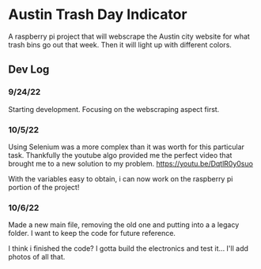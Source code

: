 # Austin Trash Day Indicator
 A raspberry pi project that will webscrape the Austin city website for what trash bins go out that week.  Then it will light up with different colors.


## Dev Log

### 9/24/22
Starting development.  Focusing on the webscraping aspect first.

### 10/5/22
Using Selenium was a more complex than it was worth for this particular task.  Thankfully the youtube algo provided me the perfect video that brought me to a new solution to my problem.  https://youtu.be/DqtlR0y0suo

With the variables easy to obtain, i can now work on the raspberry pi portion of the project!

### 10/6/22
Made a new main file, removing the old one and putting into a a legacy folder.  I want to keep the code for future reference. 

I think i finished the code?  I gotta build the electronics and test it... I'll add photos of all that.
